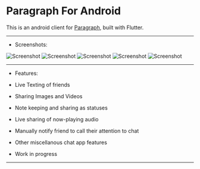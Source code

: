 # Paragraph For Android

This is an android client for [Paragraph](https://github.com/coleblvck/paragraph), built with Flutter.

 

---

- Screenshots:

![Screenshot](https://coleblvck.com/assets/images/paragraph/screenshots/screenshot1.png)
![Screenshot](https://coleblvck.com/assets/images/paragraph/screenshots/screenshot2.png)
![Screenshot](https://coleblvck.com/assets/images/paragraph/screenshots/screenshot3.png)
![Screenshot](https://coleblvck.com/assets/images/paragraph/screenshots/screenshot4.png)
![Screenshot](https://coleblvck.com/assets/images/paragraph/screenshots/screenshot5.png)


---

- Features:

- Live Texting of friends
- Sharing Images and Videos
- Note keeping and sharing as statuses
- Live sharing of now-playing audio
- Manually notify friend to call their attention to chat
- Other miscellanous chat app features
- Work in progress

---